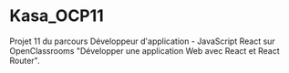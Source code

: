 # Kasa_OCP11

Projet 11 du parcours Développeur d'application - JavaScript React sur OpenClassrooms "Développer une application Web avec React et React Router".
